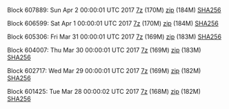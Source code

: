 Block 607889: Sun Apr  2 00:00:01 UTC 2017 [7z](https://transfer.sh/Hw54C/bootstrap.dat.20170402.7z) (170M) [zip](https://transfer.sh/VQcCp/bootstrap.dat.20170402.zip) (184M) [SHA256](https://transfer.sh/rmxZ9/sha256.txt)

Block 606599: Sat Apr  1 00:00:01 UTC 2017 [7z](https://transfer.sh/11u1UO/bootstrap.dat.20170401.7z) (170M) [zip](https://transfer.sh/PmQ2m/bootstrap.dat.20170401.zip) (184M) [SHA256](https://transfer.sh/eJ5Kt/sha256.txt)

Block 605306: Fri Mar 31 00:00:01 UTC 2017 [7z](https://transfer.sh/1iIVo/bootstrap.dat.20170331.7z) (169M) [zip](https://transfer.sh/sK8jt/bootstrap.dat.20170331.zip) (183M) [SHA256](https://transfer.sh/6GjeI/sha256.txt)

Block 604007: Thu Mar 30 00:00:01 UTC 2017 [7z](https://transfer.sh/12x7ZX/bootstrap.dat.20170330.7z) (169M) [zip](https://transfer.sh/AXSq0/bootstrap.dat.20170330.zip) (183M) [SHA256](https://transfer.sh/uKqnf/sha256.txt)

Block 602717: Wed Mar 29 00:00:01 UTC 2017 [7z](https://transfer.sh/FqrRm/bootstrap.dat.20170329.7z) (169M) [zip](https://transfer.sh/9famX/bootstrap.dat.20170329.zip) (182M) [SHA256](https://transfer.sh/aTNJj/sha256.txt)

Block 601425: Tue Mar 28 00:00:02 UTC 2017 [7z](https://transfer.sh/eo7J1/bootstrap.dat.20170328.7z) (168M) [zip](https://transfer.sh/urBhm/bootstrap.dat.20170328.zip) (182M) [SHA256](https://transfer.sh/12XUTy/sha256.txt)
